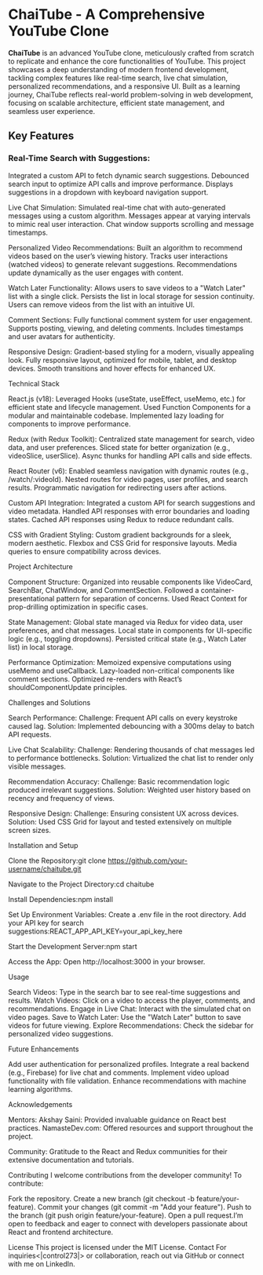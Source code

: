 # ChaiTube - A Comprehensive YouTube Clone

**ChaiTube** is an advanced YouTube clone, meticulously crafted from scratch to replicate and enhance the core functionalities of YouTube. This project showcases a deep understanding of modern frontend development, tackling complex features like real-time search, live chat simulation, personalized recommendations, and a responsive UI. Built as a learning journey, ChaiTube reflects real-world problem-solving in web development, focusing on scalable architecture, efficient state management, and seamless user experience.


## Key Features

### Real-Time Search with Suggestions:
Integrated a custom API to fetch dynamic search suggestions.
Debounced search input to optimize API calls and improve performance.
Displays suggestions in a dropdown with keyboard navigation support.


Live Chat Simulation:
Simulated real-time chat with auto-generated messages using a custom algorithm.
Messages appear at varying intervals to mimic real user interaction.
Chat window supports scrolling and message timestamps.


Personalized Video Recommendations:
Built an algorithm to recommend videos based on the user’s viewing history.
Tracks user interactions (watched videos) to generate relevant suggestions.
Recommendations update dynamically as the user engages with content.


Watch Later Functionality:
Allows users to save videos to a "Watch Later" list with a single click.
Persists the list in local storage for session continuity.
Users can remove videos from the list with an intuitive UI.


Comment Sections:
Fully functional comment system for user engagement.
Supports posting, viewing, and deleting comments.
Includes timestamps and user avatars for authenticity.


Responsive Design:
Gradient-based styling for a modern, visually appealing look.
Fully responsive layout, optimized for mobile, tablet, and desktop devices.
Smooth transitions and hover effects for enhanced UX.



Technical Stack

React.js (v18):
Leveraged Hooks (useState, useEffect, useMemo, etc.) for efficient state and lifecycle management.
Used Function Components for a modular and maintainable codebase.
Implemented lazy loading for components to improve performance.


Redux (with Redux Toolkit):
Centralized state management for search, video data, and user preferences.
Sliced state for better organization (e.g., videoSlice, userSlice).
Async thunks for handling API calls and side effects.


React Router (v6):
Enabled seamless navigation with dynamic routes (e.g., /watch/:videoId).
Nested routes for video pages, user profiles, and search results.
Programmatic navigation for redirecting users after actions.


Custom API Integration:
Integrated a custom API for search suggestions and video metadata.
Handled API responses with error boundaries and loading states.
Cached API responses using Redux to reduce redundant calls.


CSS with Gradient Styling:
Custom gradient backgrounds for a sleek, modern aesthetic.
Flexbox and CSS Grid for responsive layouts.
Media queries to ensure compatibility across devices.



Project Architecture

Component Structure:
Organized into reusable components like VideoCard, SearchBar, ChatWindow, and CommentSection.
Followed a container-presentational pattern for separation of concerns.
Used React Context for prop-drilling optimization in specific cases.


State Management:
Global state managed via Redux for video data, user preferences, and chat messages.
Local state in components for UI-specific logic (e.g., toggling dropdowns).
Persisted critical state (e.g., Watch Later list) in local storage.


Performance Optimization:
Memoized expensive computations using useMemo and useCallback.
Lazy-loaded non-critical components like comment sections.
Optimized re-renders with React’s shouldComponentUpdate principles.



Challenges and Solutions

Search Performance:
Challenge: Frequent API calls on every keystroke caused lag.
Solution: Implemented debouncing with a 300ms delay to batch API requests.


Live Chat Scalability:
Challenge: Rendering thousands of chat messages led to performance bottlenecks.
Solution: Virtualized the chat list to render only visible messages.


Recommendation Accuracy:
Challenge: Basic recommendation logic produced irrelevant suggestions.
Solution: Weighted user history based on recency and frequency of views.


Responsive Design:
Challenge: Ensuring consistent UX across devices.
Solution: Used CSS Grid for layout and tested extensively on multiple screen sizes.



Installation and Setup

Clone the Repository:git clone https://github.com/your-username/chaitube.git


Navigate to the Project Directory:cd chaitube


Install Dependencies:npm install


Set Up Environment Variables:
Create a .env file in the root directory.
Add your API key for search suggestions:REACT_APP_API_KEY=your_api_key_here




Start the Development Server:npm start


Access the App:
Open http://localhost:3000 in your browser.



Usage

Search Videos: Type in the search bar to see real-time suggestions and results.
Watch Videos: Click on a video to access the player, comments, and recommendations.
Engage in Live Chat: Interact with the simulated chat on video pages.
Save to Watch Later: Use the "Watch Later" button to save videos for future viewing.
Explore Recommendations: Check the sidebar for personalized video suggestions.

Future Enhancements

Add user authentication for personalized profiles.
Integrate a real backend (e.g., Firebase) for live chat and comments.
Implement video upload functionality with file validation.
Enhance recommendations with machine learning algorithms.

Acknowledgements

Mentors:
Akshay Saini: Provided invaluable guidance on React best practices.
NamasteDev.com: Offered resources and support throughout the project.


Community: Gratitude to the React and Redux communities for their extensive documentation and tutorials.

Contributing
I welcome contributions from the developer community! To contribute:

Fork the repository.
Create a new branch (git checkout -b feature/your-feature).
Commit your changes (git commit -m "Add your feature").
Push to the branch (git push origin feature/your-feature).
Open a pull request.I’m open to feedback and eager to connect with developers passionate about React and frontend architecture.

License
This project is licensed under the MIT License.
Contact
For inquiries<|control273|>
 or collaboration, reach out via GitHub or connect with me on LinkedIn.
